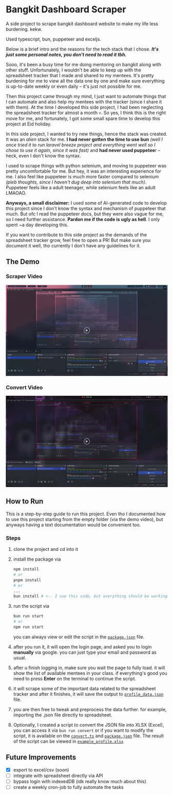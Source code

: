 # Bangkit Dashboard Scraper

A side project to scrape bangkit dashboard website to make my life less burdening. kekw.

Used typescript, bun, puppeteer and exceljs.

Below is a brief intro and the reasons for the tech stack that I chose. **_It's just some personal notes, you don't need to read it tbh._**

Sooo, it's been a busy time for me doing mentoring on bangkit along with other stuff. Unfortunately, I wouldn't be able to keep up with the spreadsheet tracker that I made and shared to my mentees. It's pretty burdening for me to view all the data one by one and make sure everything is up-to-date weekly or even daily – it's just not possible for me.

Then this project came through my mind, I just want to automate things that I can automate and also help my mentees with the tracker (since I share it with them). At the time I developed this side project, I had been neglecting the spreadsheet tracker for almost a month 💀. So yes, I think this is the right move for me, and fortunately, I got some small spare time to develop this project at Eid holiday.

In this side project, I wanted to try new things, hence the stack was created. It was an _alien_ stack for me. **I had never gotten the time to use bun** _(well I once tried it to run laravel breeze project and everything went well so I chose to use it again, since it was fast)_ and **had never used puppetee**r – heck, even I don't know the syntax.

I used to scrape things with python selenium, and moving to puppeteer was pretty uncomfortable for me. But hey, it was an interesting experience for me. I also feel like puppeteer is much more faster compared to selenium _(pleb thoughts, since I haven't dug deep into selenium that much)_. Puppeteer feels like a adult teenager, while selenium feels like an adult LMAOAO.

**Anyways, a small disclaimer:** I used some of AI-generated code to develop this project since I don't know the syntax and mechanism of puppeteer that much. But ofc I read the puppeteer docs, but they were also vague for me, so I need further assistance. **Pardon me if the code is ugly as hell**. I only spent ~a day developing this.

If you want to contribute to this side project as the demands of the spreadsheet tracker grow, feel free to open a PR! But make sure you document it well, tho currently I don't have any guidelines for it.

## The Demo

### Scraper Video

[![Drive Video](/docs/thumbnail.png)](https://drive.google.com/file/d/1Vm6LOc4BTR1BNAmyknrGwFYgjky16HK2/preview)

### Convert Video

[![Drive Video](/docs/thumbnail_2.png)](https://drive.google.com/file/d/1xyuJiBIRteDHicauCl6sDtzlNWUvJ_jI/preview)

## How to Run

This is a step-by-step guide to run this project. Even tho I documented how to use this project starting from the empty folder (via the demo video), but anyways having a text documentation would be convenient too.

### Steps

1. clone the project and cd into it
2. install the package via

   ```bash
   npm install
   # or
   pnpm install
   # or
   ...
   bun install # <-- I use this code, but everything should be working as expected too
   ```

3. run the script via

   ```bash
   bun run start
   # or
   npm run start
   ```

   you can always view or edit the script in the [`package.json`](package.json) file.

4. after you run it, it will open the login page, and asked you to login **manually** via google. you can just type your email and password as usual.

5. after u finish logging in, make sure you wait the page to fully load. it will show the list of available mentees in your class. if everything's good you need to press **Enter** on the terminal to continue the script.

6. it will scrape some of the important data related to the spreadsheet tracker and after it finishes, it will save the output to [`profile_data.json`](example_profile_data.json) file.

7. you are then free to tweak and preprocess the data further. for example, importing the .json file directly to spreadsheet.

8. Optionally, I created a script to convert the JSON file into XLSX (Excel), you can access it via `bun run convert` or if you want to modify the script, it is available on the [`convert.ts`](convert.ts) and [`package.json`](package.json) file. The result of the script can be viewed in [`example_profile.xlsx`](example_profile.xlsx)

## Future Improvements

- [x] export to excel/csv (soon)
- [ ] integrate with spreadsheet directly via API
- [ ] bypass login with indexedDB (idk really know much about this)
- [ ] create a weekly cron-job to fully automate the tasks
